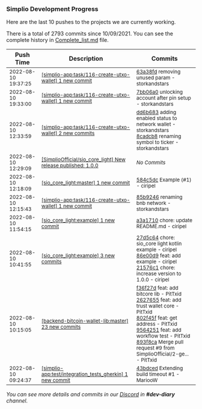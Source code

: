 
### Simplio Development Progress

Here are the last 10 pushes to the projects we are currently working.

There is a total of 2793 commits since 10/09/2021. You can see the complete history in
 [Complete_list.md](Complete_list.md) file.

| Push Time | Description | Commits |
| --- | --- | --- |
| <sub>2022-08-10 19:37:25</sub> | <sub>[[simplio-app:task/116\-create\-utxo\-wallet] 1 new commit](https://github.com/SimplioOfficial/simplio-app/commit/63a38fd0a30c79c35f5f782031d4ba66c04fc64e)</sub> | <sub>[63a38fd](https://github.com/SimplioOfficial/simplio-app/commit/63a38fd0a30c79c35f5f782031d4ba66c04fc64e) removing unused param - storkandstars</sub> |
| <sub>2022-08-10 19:33:00</sub> | <sub>[[simplio-app:task/116\-create\-utxo\-wallet] 1 new commit](https://github.com/SimplioOfficial/simplio-app/commit/7bb06a058adf1be2d7b02c830321dc002bb85a43)</sub> | <sub>[7bb06a0](https://github.com/SimplioOfficial/simplio-app/commit/7bb06a058adf1be2d7b02c830321dc002bb85a43) unlocking account after pin setup - storkandstars</sub> |
| <sub>2022-08-10 12:33:59</sub> | <sub>[[simplio-app:task/116\-create\-utxo\-wallet] 2 new commits](https://github.com/SimplioOfficial/simplio-app/compare/85b9246db19d...8cadcb86b8c1)</sub> | <sub>[dd6b683](https://github.com/SimplioOfficial/simplio-app/commit/dd6b683cb0cc94623b05bb3e627aa92f77225275) adding enabled status to network wallet - storkandstars<br>[8cadcb8](https://github.com/SimplioOfficial/simplio-app/commit/8cadcb86b8c1363d06809b24a99a4ae2c01155c2) renaming symbol to ticker - storkandstars</sub> |
| <sub>2022-08-10 12:29:09</sub> | <sub>[[SimplioOfficial/sio_core_light] New release published: 1\.0\.0](https://github.com/SimplioOfficial/sio_core_light/releases/tag/1.0.0)</sub> | <sub>_No Commits_</sub> |
| <sub>2022-08-10 12:18:09</sub> | <sub>[[sio_core_light:master] 1 new commit](https://github.com/SimplioOfficial/sio_core_light/commit/584c5dc82aefaca3e8981a344a364f5f31488c97)</sub> | <sub>[584c5dc](https://github.com/SimplioOfficial/sio_core_light/commit/584c5dc82aefaca3e8981a344a364f5f31488c97) Example (#1) - ciripel</sub> |
| <sub>2022-08-10 12:15:43</sub> | <sub>[[simplio-app:task/116\-create\-utxo\-wallet] 1 new commit](https://github.com/SimplioOfficial/simplio-app/commit/85b9246db19d2a03fa48156ac506dc5384177deb)</sub> | <sub>[85b9246](https://github.com/SimplioOfficial/simplio-app/commit/85b9246db19d2a03fa48156ac506dc5384177deb) renaming bnb network - storkandstars</sub> |
| <sub>2022-08-10 11:54:15</sub> | <sub>[[sio_core_light:example] 1 new commit](https://github.com/SimplioOfficial/sio_core_light/commit/a3a17100b648d357e2636777c7342f8e00190b35)</sub> | <sub>[a3a1710](https://github.com/SimplioOfficial/sio_core_light/commit/a3a17100b648d357e2636777c7342f8e00190b35) chore: update README.md - ciripel</sub> |
| <sub>2022-08-10 10:41:55</sub> | <sub>[[sio_core_light:example] 3 new commits](https://github.com/SimplioOfficial/sio_core_light/compare/2123399c6dd5...21576c1a2703)</sub> | <sub>[27d5c64](https://github.com/SimplioOfficial/sio_core_light/commit/27d5c64c558a7f588cb7886310cc8b0ed673b97e) chore: sio_core light kotlin example - ciripel<br>[86e00d9](https://github.com/SimplioOfficial/sio_core_light/commit/86e00d9db00fcdb218b43cad6f1f484f9ab4d4c4) feat: add example - ciripel<br>[21576c1](https://github.com/SimplioOfficial/sio_core_light/commit/21576c1a2703d034401aae81f2ad0782530ea572) chore: increase version to 1.0.0 - ciripel</sub> |
| <sub>2022-08-10 10:15:05</sub> | <sub>[[backend-bitcoin-wallet-lib:master] 23 new commits](https://github.com/SimplioOfficial/backend-bitcoin-wallet-lib/compare/0f695a2514ca...1e9e6b423e7d)</sub> | <sub>[f36f27d](https://github.com/SimplioOfficial/backend-bitcoin-wallet-lib/commit/f36f27d3424eee71868c6f60f447c2f0f93693b4) feat: add bitcore lib - PitTxid<br>[2627655](https://github.com/SimplioOfficial/backend-bitcoin-wallet-lib/commit/2627655b0f24574a8af67a0bda77cbb09e67772a) feat: add trust wallet core - PitTxid<br>[802f45f](https://github.com/SimplioOfficial/backend-bitcoin-wallet-lib/commit/802f45fed7e62ec78449326b7ddca42cd96892de) feat: get address - PitTxid<br>[9564251](https://github.com/SimplioOfficial/backend-bitcoin-wallet-lib/commit/95642512bbf7a30f5d25d5127e3845452b209c83) feat: add workflow test - PitTxid<br>[893f8ca](https://github.com/SimplioOfficial/backend-bitcoin-wallet-lib/commit/893f8ca923caa31f8cee4d06c6f420a2bef25fd8) Merge pull request #9 from SimplioOfficial/2-ge... - PitTxid</sub> |
| <sub>2022-08-10 09:24:37</sub> | <sub>[[simplio-app:test/integration\_tests\_gherkin] 1 new commit](https://github.com/SimplioOfficial/simplio-app/commit/43bdcedf9938cd77868b7eb5c018326763869ce9)</sub> | <sub>[43bdced](https://github.com/SimplioOfficial/simplio-app/commit/43bdcedf9938cd77868b7eb5c018326763869ce9) Extending build timeout #1 - MariooW</sub> |

_You can see more details and commits in our [Discord](https://discord.gg/aKhjuwZmdP) in **#dev-diary** channel._
